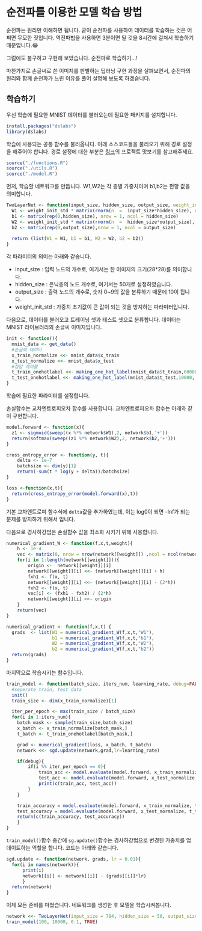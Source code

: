 # 순전파를 이용한 모델 학습 방법

순전파는 원리만 이해하면 됩니다. 굳이 순전파를 사용하여 데이터를 학습하는 것은 어쩌면 무모한 짓입니다. 역전파법을 사용하면 3분이면 될 것을 8시간에 걸쳐서 학습하기 때문입니다.😂

그럼에도 불구하고 구현해 보았습니다. 순전파로 학습하기...!

마찬가지로 손글씨로 쓴 이미지를 판별하는 딥러닝 구현 과정을 살펴보면서, 순전파의 원리와 함께 순전파가 느린 이유를 풀어 설명해 보도록 하겠습니다.


## 학습하기

우선 학습에 필요한 MNIST 데이터를 불러오는데 필요한 패키지를 설치합니다.

```R
install.packages("dslabs")
library(dslabs)
```

학습에 사용되는 공통 함수를 불러옵니다. 아래 소스코드들을 불러오기 위해 경로 설정을 해주어야 합니다. 경로 설정에 대한 부분은 [링크](https://github.com/LOPES-HUFS/DeepLearningFromForR/blob/master/README.md)의 프로젝트 맛보기를 참고해주세요.

```R
source("./functions.R")
source("./utils.R")
source("./model.R")
```

먼저, 학습할 네트워크를 만듭니다. W1,W2는 각 층별 가중치이며 b1,b2는 편향 값을 의미합니다.
```R
TwoLayerNet <- function(input_size, hidden_size, output_size, weight_init_std  =  0.01) {
  W1 <- weight_init_std * matrix(rnorm(n  =  input_size*hidden_size), nrow  =  input_size, ncol  =  hidden_size)
  b1 <- matrix(rep(0,hidden_size), nrow = 1, ncol = hidden_size)
  W2 <- weight_init_std * matrix(rnorm(n  =  hidden_size*output_size), nrow  =  hidden_size, ncol  =  output_size)
  b2 <- matrix(rep(0,output_size),nrow = 1, ncol = output_size)
  
  return (list(W1 = W1, b1 = b1, W2 = W2, b2 = b2))
}
```

각 파라미터의 의미는 아래와 같습니다.
 * input_size : 입력 노드의 개수로, 여기서는 한 이미지의 크기(28*28)를 의미합니다. 
 * hidden_size : 은닉층의 노드 개수로, 여기서는 50개로 설정하였습니다.
 * output_size : 출력 노드의 개수로, 숫자 0~9의 값을 분류하기 때문에 10이 됩니다.
 * weight_init_std : 가중치 초기값이 큰 값이 되는 것을 방지하는 파라미터입니다.

다음으로, 데이터를 불러오고 트레이닝 셋과 테스트 셋으로 분류합니다. 데이터는 MNIST 라이브러리의 손글씨 이미지입니다. 
```R
init <- function(){
  mnist_data <- get_data()
  #손글씨 데이터
  x_train_normalize <<- mnist_data$x_train 
  x_test_normalize <<- mnist_data$x_test
  #정답 레이블
  t_train_onehotlabel <<- making_one_hot_label(mnist_data$t_train,60000, 10)
  t_test_onehotlabel <<- making_one_hot_label(mnist_data$t_test,10000, 10)
}
```

학습에 필요한 파라미터를 설정합니다.

손실함수는 교차엔트로피오차 함수를 사용합니다. 교차엔트로피오차 함수는 아래와 같이 구현합니다.
```R
model.forward <- function(x){
  z1 <- sigmoid(sweep((x %*% network$W1),2, network$b1,'+'))
  return(softmax(sweep((z1 %*% network$W2),2, network$b2,'+')))
}

cross_entropy_error <- function(y, t){
    delta <- 1e-7
    batchsize <- dim(y)[1]
    return(-sum(t * log(y + delta))/batchsize)
}

loss <-function(x,t){
  return(cross_entropy_error(model.forward(x),t))
}
```
기본 교차엔트로피 함수식에 `delta`값을 추가하였는데, 이는 log0이 되면 -Inf가 되는 문제를 방지하기 위해서 입니다.

다음으로 경사하강법은 손실함수 값을 최소화 시키기 위해 사용합니다. 
```R
numerical_gradient_W <- function(f,x,t,weight){
    h <- 1e-4
    vec <- matrix(0, nrow = nrow(network[[weight]]) ,ncol = ncol(network[[weight]]))
    for(i in 1:length(network[[weight]])){
        origin <-  network[[weight]][i]
        network[[weight]][i] <<- (network[[weight]][i] + h)
        fxh1 <- f(x, t)
        network[[weight]][i] <<- (network[[weight]][i] - (2*h))
        fxh2 <- f(x, t)
        vec[i] <- (fxh1 - fxh2) / (2*h)
        network[[weight]][i] <<- origin
    }
    return(vec)
}

numerical_gradient <- function(f,x,t) {
  grads  <- list(W1 = numerical_gradient_W(f,x,t,"W1"), 
                 b1 = numerical_gradient_W(f,x,t,"b1"), 
                 W2 = numerical_gradient_W(f,x,t,"W2"), 
                 b2 = numerical_gradient_W(f,x,t,"b2"))
  return(grads)
}
```

마지막으로 학습시키는 함수입니다.
```R
train_model <- function(batch_size, iters_num, learning_rate, debug=FALSE){
  #seperate train, test data
  init()
  train_size <- dim(x_train_normalize)[1]

  iter_per_epoch <- max(train_size / batch_size)
  for(i in 1:iters_num){
    batch_mask <- sample(train_size,batch_size)
    x_batch <- x_train_normalize[batch_mask,]
    t_batch <- t_train_onehotlabel[batch_mask,]

    grad <- numerical_gradient(loss, x_batch, t_batch)
    network <<- sgd.update(network,grad,lr=learning_rate)

    if(debug){
        if(i %% iter_per_epoch == 0){
            train_acc <- model.evaluate(model.forward, x_train_normalize, t_train_onehotlabel)
            test_acc <- model.evaluate(model.forward, x_test_normalize, t_test_onehotlabel)
            print(c(train_acc, test_acc))
        }
    }

    train_accuracy = model.evaluate(model.forward, x_train_normalize, t_train_onehotlabel)
    test_accuracy = model.evaluate(model.forward, x_test_normalize, t_test_onehotlabel)
    return(c(train_accuracy, test_accuracy))
    }
}
```

`train_model()`함수 중간에 `sg.update()`함수는 경사하강법으로 변경된 가중치를 업데이트하는 역할을 합니다.
코드는 아래와 같습니다.
```R
sgd.update <- function(network, grads, lr = 0.01){
  for(i in names(network)){
      print(i)
      network[[i]] <- network[[i]] - (grads[[i]]*lr)
      }
  return(network)
}
```

이제 모든 준비를 마쳤습니다. 네트워크를 생성한 후 모델을 학습시켜봅니다.
```R
network <<- TwoLayerNet(input_size = 784, hidden_size = 50, output_size = 10)
train_model(100, 10000, 0.1, TRUE)
```
